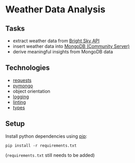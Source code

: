 # Weather Data Analysis

## Tasks

- extract weather data from [Bright Sky API](https://brightsky.dev/)
- insert weather data into [MongoDB (Community Server)](https://www.mongodb.com/try/download/community)
- derive meaningful insights from MongoDB data

## Technologies

- [requests](https://docs.python-requests.org/en/latest/)
- [pymongo](https://pypi.org/project/pymongo/)
- object orientation
- [logging](https://realpython.com/python-logging/)
- [linting](https://code.visualstudio.com/docs/python/linting)
- [types](https://realpython.com/python-type-checking/)

## Setup

Install python dependencies using [pip](https://pypi.org/project/pip/):

```
pip install -r requirements.txt
```

(`requirements.txt` still needs to be added)
